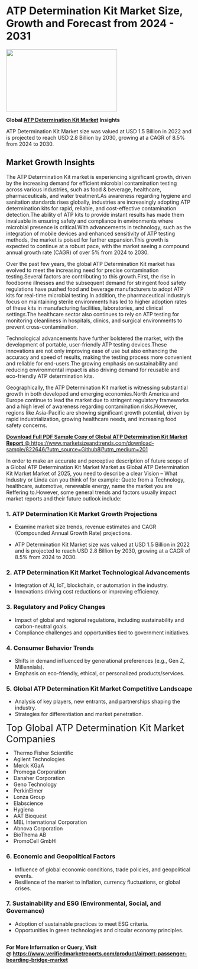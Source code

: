 <H1>ATP Determination Kit Market Size, Growth and Forecast from 2024 - 2031</H1><img class="aligncenter size-medium wp-image-584254" src="https://thirdeyenews.in/wp-content/uploads/2024/09/Global-Market-Research-300x168.jpeg" alt="" width="300" height="168" /><p><strong>Global&nbsp;<a href="https://www.marketsizeandtrends.com/download-sample/822646/?utm_source=Github8j?utm_medium=201">ATP Determination Kit Market</a> Insights</strong></p><p>ATP Determination Kit Market size was valued at USD 1.5 Billion in 2022 and is projected to reach USD 2.8 Billion by 2030, growing at a CAGR of 8.5% from 2024 to 2030.</p><p><h2>Market Growth Insights</h2> <p>The ATP Determination Kit market is experiencing significant growth, driven by the increasing demand for efficient microbial contamination testing across various industries, such as food & beverage, healthcare, pharmaceuticals, and water treatment.As awareness regarding hygiene and sanitation standards rises globally, industries are increasingly adopting ATP determination kits for rapid, reliable, and cost-effective contamination detection.The ability of ATP kits to provide instant results has made them invaluable in ensuring safety and compliance in environments where microbial presence is critical.With advancements in technology, such as the integration of mobile devices and enhanced sensitivity of ATP testing methods, the market is poised for further expansion.This growth is expected to continue at a robust pace, with the market seeing a compound annual growth rate (CAGR) of over 5% from 2024 to 2030.</p> <p><a href="#"></a></p> <p>Over the past few years, the global ATP Determination Kit market has evolved to meet the increasing need for precise contamination testing.Several factors are contributing to this growth.First, the rise in foodborne illnesses and the subsequent demand for stringent food safety regulations have pushed food and beverage manufacturers to adopt ATP kits for real-time microbial testing.In addition, the pharmaceutical industry’s focus on maintaining sterile environments has led to higher adoption rates of these kits in manufacturing facilities, laboratories, and clinical settings.The healthcare sector also continues to rely on ATP testing for monitoring cleanliness in hospitals, clinics, and surgical environments to prevent cross-contamination.</p> <p>Technological advancements have further bolstered the market, with the development of portable, user-friendly ATP testing devices.These innovations are not only improving ease of use but also enhancing the accuracy and speed of results, making the testing process more convenient and reliable for end-users.The growing emphasis on sustainability and reducing environmental impact is also driving demand for reusable and eco-friendly ATP determination kits.</p> <p>Geographically, the ATP Determination Kit market is witnessing substantial growth in both developed and emerging economies.North America and Europe continue to lead the market due to stringent regulatory frameworks and a high level of awareness regarding contamination risks.However, regions like Asia-Pacific are showing significant growth potential, driven by rapid industrialization, growing healthcare needs, and increasing food safety concerns.</p> <p><a href="#"></p><p><span class=""><strong>Download Full PDF Sample Copy of Global ATP Determination Kit Market Report</strong> @ <a href="https://www.marketsizeandtrends.com/download-sample/822646/?utm_source=Github8j?utm_medium=201" target="_blank">https://www.marketsizeandtrends.com/download-sample/822646/?utm_source=Github8j?utm_medium=201</a></span></p><p>In order to make an accurate and perceptive description of future scope of a Global&nbsp;ATP Determination Kit Market Market as Global&nbsp;ATP Determination Kit Market Market of 2025, you need to describe a clear Vision &ndash; What Industry or Linda can you think of for example: Quote from a Technology, healthcare, automotive, renewable energy, name the market you are Reffering to.However, some general trends and factors usually impact market reports and their future outlook include:</p><h3>1.&nbsp;<strong>ATP Determination Kit Market Growth Projections</strong></h3><ul><li>Examine market size trends, revenue estimates and CAGR (Compounded Annual Growth Rate) projections.</li><li><p>ATP Determination Kit Market size was valued at USD 1.5 Billion in 2022 and is projected to reach USD 2.8 Billion by 2030, growing at a CAGR of 8.5% from 2024 to 2030.</p></li></ul><h3>2.&nbsp;<strong>ATP Determination Kit Market Technological Advancements</strong></h3><ul><li>Integration of AI, IoT, blockchain, or automation in the industry.</li><li>Innovations driving cost reductions or improving efficiency.</li></ul><h3>3.&nbsp;<strong>Regulatory and Policy Changes</strong></h3><ul><li>Impact of global and regional regulations, including sustainability and carbon-neutral goals.</li><li>Compliance challenges and opportunities tied to government initiatives.</li></ul><h3>4.&nbsp;<strong>Consumer Behavior Trends</strong></h3><ul><li>Shifts in demand influenced by generational preferences (e.g., Gen Z, Millennials).</li><li>Emphasis on eco-friendly, ethical, or personalized products/services.</li></ul><h3>5.&nbsp;<strong>Global ATP Determination Kit Market Competitive Landscape</strong></h3><ul><li>Analysis of key players, new entrants, and partnerships shaping the industry.</li><li>Strategies for differentiation and market penetration.</li></ul><p data-pm-slice="1 1 []"><span style="color: inherit; font-family: inherit; font-size: 25px;">Top Global ATP Determination Kit Market Companies</span></p><div class="" data-test-id=""><p><li>Thermo Fisher Scientific</li><li> Agilent Technologies</li><li> Merck KGaA</li><li> Promega Corporation</li><li> Danaher Corporation</li><li> Geno Technology</li><li> PerkinElmer</li><li> Lonza Group</li><li> Elabscience</li><li> Hygiena</li><li> AAT Bioquest</li><li> MBL International Corporation</li><li> Abnova Corporation</li><li> BioThema AB</li><li> PromoCell GmbH</li></p></div><h3>6.&nbsp;<strong>Economic and Geopolitical Factors</strong></h3><ul><li>Influence of global economic conditions, trade policies, and geopolitical events.</li><li>Resilience of the market to inflation, currency fluctuations, or global crises.</li></ul><h3>7.&nbsp;<strong>Sustainability and ESG (Environmental, Social, and Governance)</strong></h3><ul><li>Adoption of sustainable practices to meet ESG criteria.</li><li>Opportunities in green technologies and circular economy principles.</li></ul><h2><strong style="font-size: 14px;">For More Information or Query, Visit @&nbsp;</strong><a style="background-color: #ffffff; font-size: 14px;" href="https://www.marketsizeandtrends.com/report/atp-determination-kit-market/" target="_blank">https://www.verifiedmarketreports.com/product/airport-passenger-boarding-bridge-market</a></h2>